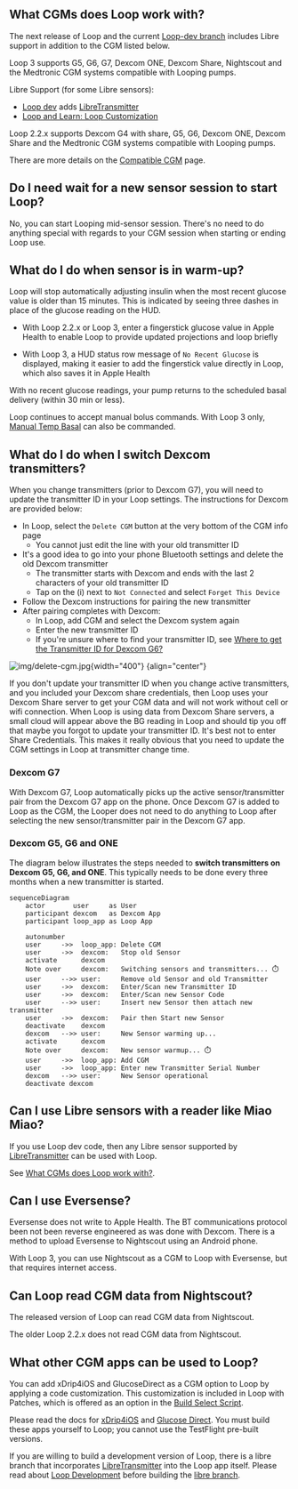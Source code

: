 ## What CGMs does Loop work with?

The next release of Loop and the current [Loop-dev branch](../version/build-dev.md) includes Libre support in addition to the CGM listed below.

Loop 3 supports G5, G6, G7, Dexcom ONE, Dexcom Share, Nightscout and the Medtronic CGM systems compatible with Looping pumps.

Libre Support (for some Libre sensors):

* [Loop dev](../version/build-dev.md) adds [LibreTransmitter](https://github.com/dabear/LibreTransmitter#libretransmitter-for-loop)
* [Loop and Learn: Loop Customization](https://www.loopandlearn.org/main-lnl-patches) 

Loop 2.2.x supports Dexcom G4 with share, G5, G6, Dexcom ONE, Dexcom Share and the Medtronic CGM systems compatible with Looping pumps.

There are more details on the [Compatible CGM](../build/step4.md) page.

## Do I need wait for a new sensor session to start Loop?

No, you can start Looping mid-sensor session. There's no need to do anything special with regards to your CGM session when starting or ending Loop use.

## What do I do when sensor is in warm-up?

Loop will stop automatically adjusting insulin when the most recent glucose value is older than 15 minutes.  This is indicated by seeing three dashes in place of the glucose reading on the HUD.

* With Loop 2.2.x or Loop 3, enter a fingerstick glucose value in Apple Health to enable Loop to provide updated projections and loop briefly

* With Loop 3, a HUD status row message of `No Recent Glucose` is displayed, making it easier to add the fingerstick value directly in Loop, which also saves it in Apple Health

With no recent glucose readings, your pump returns to the scheduled basal delivery (within 30 min or less).

Loop continues to accept manual bolus commands. With Loop 3 only, [Manual Temp Basal](../loop-3/omnipod.md#manual-temp-basal) can also be commanded.

## What do I do when I switch Dexcom transmitters?

When you change transmitters (prior to Dexcom G7), you will need to update the transmitter ID in your Loop settings. The instructions for Dexcom are provided below:

* In Loop, select the `Delete CGM` button at the very bottom of the CGM info page
    * You cannot just edit the line with your old transmitter ID
* It's a good idea to go into your phone Bluetooth settings and delete the old Dexcom transmitter
    * The transmitter starts with Dexcom and ends with the last 2 characters of your old transmitter ID
    * Tap on the (i) next to `Not Connected` and select `Forget This Device`
* Follow the Dexcom instructions for pairing the new transmitter
* After pairing completes with Dexcom:
    * In Loop, add CGM and select the Dexcom system again
    * Enter the new transmitter ID
    * If you're unsure where to find your transmitter ID, see [Where to get the Transmitter ID for Dexcom G6?](../loop-3/add-cgm.md#where-to-get-the-transmitter-id-for-dexcom-g6)

![img/delete-cgm.jpg](img/delete-cgm.jpg){width="400"}
{align="center"}

If you don't update your transmitter ID when you change active transmitters, and you included your Dexcom share credentials, then Loop uses your Dexcom Share server to get your CGM data and will not work without cell or wifi connection. When Loop is using data from Dexcom Share servers, a small cloud will appear above the BG reading in Loop and should tip you off that maybe you forgot to update your transmitter ID. It's best not to enter Share Credentials. This makes it really obvious that you need to update the CGM settings in Loop at transmitter change time.

### Dexcom G7

With Dexcom G7, Loop automatically picks up the active sensor/transmitter pair from the Dexcom G7 app on the phone. Once Dexcom G7 is added to Loop as the CGM, the Looper does not need to do anything to Loop after selecting the new sensor/transmitter pair in the Dexcom G7 app.

### Dexcom G5, G6 and ONE

The diagram below illustrates the steps needed to **switch transmitters on Dexcom G5, G6, and ONE**. This typically needs to be done every three months when a new transmitter is started.

```mermaid
sequenceDiagram
    actor       user     as User
    participant dexcom   as Dexcom App
    participant loop_app as Loop App

    autonumber
    user     ->>  loop_app: Delete CGM
    user     ->>  dexcom:   Stop old Sensor
    activate      dexcom
    Note over     dexcom:   Switching sensors and transmitters... ⏱️
    user     -->> user:     Remove old Sensor and old Transmitter
    user     ->>  dexcom:   Enter/Scan new Transmitter ID
    user     ->>  dexcom:   Enter/Scan new Sensor Code
    user     -->> user:     Insert new Sensor then attach new transmitter
    user     ->>  dexcom:   Pair then Start new Sensor
    deactivate    dexcom
    dexcom   -->> user:     New Sensor warming up... 
    activate      dexcom
    Note over     dexcom:   New sensor warmup... ⏱️
    user     ->>  loop_app: Add CGM
    user     ->>  loop_app: Enter new Transmitter Serial Number
    dexcom   -->> user:     New Sensor operational
    deactivate dexcom
```


## Can I use Libre sensors with a reader like Miao Miao?

If you use Loop dev code, then any Libre sensor supported by [LibreTransmitter](https://github.com/dabear/LibreTransmitter#libretransmitter-for-loop) can be used with Loop.

See [What CGMs does Loop work with?](#what-cgms-does-loop-work-with).

## Can I use Eversense?

Eversense does not write to Apple Health. The BT communications protocol been not been reverse engineered as was done with Dexcom. There is a method to upload Eversense to Nightscout using an Android phone.

With Loop 3, you can use Nightscout as a CGM to Loop with Eversense, but that requires internet access.

## Can Loop read CGM data from Nightscout?

The released version of Loop can read CGM data from Nightscout.

The older Loop 2.2.x does not read CGM data from Nightscout.

## What other CGM apps can be used to Loop?

You can add xDrip4iOS and GlucoseDirect as a CGM option to Loop by applying a code customization. This customization is included in Loop with Patches, which is offered as an option in the [Build Select Script](https://www.loopandlearn.org/build-select).

Please read the docs for [xDrip4iOS](https://xdrip4ios.readthedocs.io/en/latest/) and [Glucose Direct](https://github.com/creepymonster/GlucoseDirect#readme). You must build these apps yourself to Loop; you cannot use the TestFlight pre-built versions.

If you are willing to build a development version of Loop, there is a libre branch that incorporates [LibreTransmitter](https://github.com/dabear/LibreTransmitter/blob/main/readme.md) into the Loop app itself. Please read about [Loop Development](../version/development.md) before building the [libre branch](../version/build-dev.md#buildloopdev-script-libre).